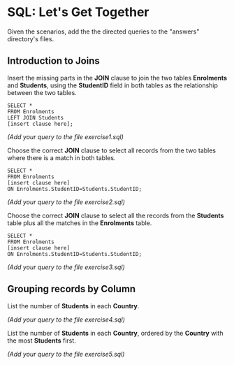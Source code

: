 # SQL: Let's Get Together

Given the scenarios, add the the directed queries to the "answers" directory's files.


## Introduction to Joins

Insert the missing parts in the **JOIN** clause to join the two tables **Enrolments** and **Students**, using the **StudentID** field in both tables as the relationship between the two tables.

```
SELECT *
FROM Enrolments
LEFT JOIN Students
[insert clause here];
```
*(Add your query to the file exercise1.sql)*

Choose the correct **JOIN** clause to select all records from the two tables where there is a match in both tables.

```
SELECT *
FROM Enrolments
[insert clause here]
ON Enrolments.StudentID=Students.StudentID;
```

*(Add your query to the file exercise2.sql)*


Choose the correct **JOIN** clause to select all the records from the **Students** table plus all the matches in the **Enrolments** table.


```
SELECT *
FROM Enrolments
[insert clause here]
ON Enrolments.StudentID=Students.StudentID;
```

*(Add your query to the file exercise3.sql)*

## Grouping records by Column
List the number of **Students** in each **Country**.


*(Add your query to the file exercise4.sql)*

List the number of **Students** in each **Country**, ordered by the **Country** with the most **Students** first.


*(Add your query to the file exercise5.sql)*
